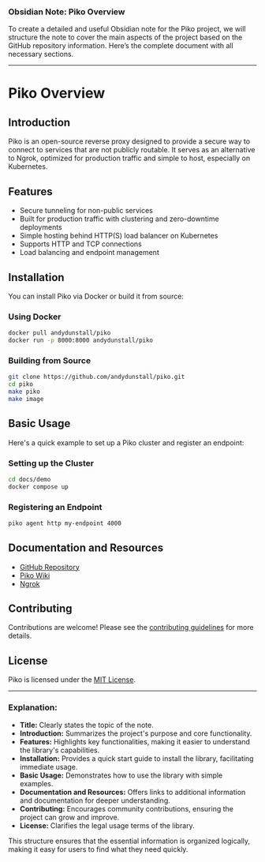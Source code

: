 ### Obsidian Note: Piko Overview

To create a detailed and useful Obsidian note for the Piko project, we will structure the note to cover the main aspects of the project based on the GitHub repository information. Here’s the complete document with all necessary sections.

---

# Piko Overview

## Introduction
Piko is an open-source reverse proxy designed to provide a secure way to connect to services that are not publicly routable. It serves as an alternative to Ngrok, optimized for production traffic and simple to host, especially on Kubernetes.

## Features
- Secure tunneling for non-public services
- Built for production traffic with clustering and zero-downtime deployments
- Simple hosting behind HTTP(S) load balancer on Kubernetes
- Supports HTTP and TCP connections
- Load balancing and endpoint management

## Installation
You can install Piko via Docker or build it from source:

### Using Docker
```bash
docker pull andydunstall/piko
docker run -p 8000:8000 andydunstall/piko
```

### Building from Source
```bash
git clone https://github.com/andydunstall/piko.git
cd piko
make piko
make image
```

## Basic Usage
Here's a quick example to set up a Piko cluster and register an endpoint:

### Setting up the Cluster
```bash
cd docs/demo
docker compose up
```

### Registering an Endpoint
```bash
piko agent http my-endpoint 4000
```

## Documentation and Resources
- [GitHub Repository](https://github.com/andydunstall/piko)
- [Piko Wiki](https://github.com/andydunstall/piko/wiki)
- [Ngrok](https://ngrok.com/)

## Contributing
Contributions are welcome! Please see the [contributing guidelines](https://github.com/andydunstall/piko/blob/main/CONTRIBUTING.md) for more details.

## License
Piko is licensed under the [MIT License](https://github.com/andydunstall/piko/blob/main/LICENSE).

---

### Explanation:

- **Title:** Clearly states the topic of the note.
- **Introduction:** Summarizes the project's purpose and core functionality.
- **Features:** Highlights key functionalities, making it easier to understand the library's capabilities.
- **Installation:** Provides a quick start guide to install the library, facilitating immediate usage.
- **Basic Usage:** Demonstrates how to use the library with simple examples.
- **Documentation and Resources:** Offers links to additional information and documentation for deeper understanding.
- **Contributing:** Encourages community contributions, ensuring the project can grow and improve.
- **License:** Clarifies the legal usage terms of the library.

This structure ensures that the essential information is organized logically, making it easy for users to find what they need quickly.